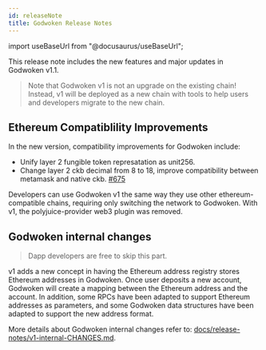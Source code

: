 ```yaml
---
id: releaseNote
title: Godwoken Release Notes
---
```

import useBaseUrl from "@docusaurus/useBaseUrl";

This release note includes the new features and major updates in Godwoken v1.1.

> Note that Godwoken v1 is not an upgrade on the existing chain! Instead, v1 will be deployed as a new chain with tools to help users and developers migrate to the new chain.
> 

## Ethereum Compatiblility Improvements

In the new version, compatibility improvements for Godwoken include:

- Unify layer 2 fungible token represatation as unit256.
- Change layer 2 ckb decimal from 8 to 18, improve compatibility between metamask and native ckb. [#675](https://github.com/nervosnetwork/godwoken/pull/675)

Developers can use Godwoken v1 the same way they use other ethereum-compatible chains, requiring only switching the network to Godwoken. With v1, the polyjuice-provider web3 plugin was removed.
 

## Godwoken internal changes

> Dapp developers are free to skip this part.
> 

v1 adds a new concept in having the Ethereum address registry stores Ethereum addresses in Godwoken. Once user deposits a new account, Godwoken will create a mapping between the Ethereum address and the account. In addition, some RPCs have been adapted to support Ethereum addresses as parameters, and some Godwoken data structures have been adapted to support the new address format.

More details about Godwoken internal changes refer to: [docs/release-notes/v1-internal-CHANGES.md](https://github.com/nervosnetwork/godwoken/blob/72b6728e4315ab581282685cffe75cdbfe38670c/docs/release-notes/v1-internal-CHANGES.md).